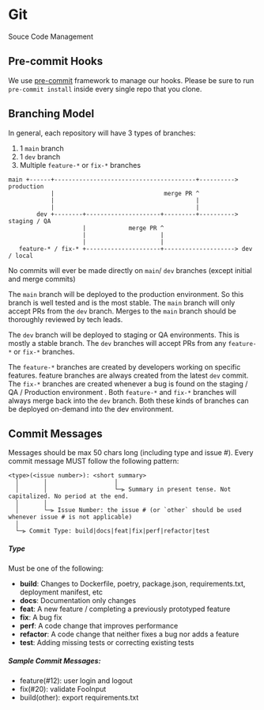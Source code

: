 # Git

Souce Code Management

## Pre-commit Hooks

We use [pre-commit](https://pre-commit.com/) framework to manage our hooks. Please be sure to run `pre-commit install` inside every single repo that you clone.

## Branching Model

In general, each repository will have 3 types of branches:

1. 1 `main` branch
2. 1 `dev` branch
3. Multiple `feature-*` or `fix-*` branches

```
main +------+----------------------------------------+----------> production
            |                               merge PR ^
            |                                        |
            |                                        |
        dev +--------+---------------------+---------+----------> staging / QA
                     |            merge PR ^
                     |                     |
                     |                     |
   feature-* / fix-* +---------------------+--------------------> dev / local
```

No commits will ever be made directly on `main`/ `dev` branches (except initial and merge commits)

The `main` branch will be deployed to the production environment. So this branch is well tested and is the most stable. The `main` branch will only accept PRs from the `dev` branch. Merges to the `main` branch should be thoroughly reviewed by tech leads.

The `dev` branch will be deployed to staging or QA environments. This is mostly a stable branch. The `dev` branches will accept PRs from any `feature-*` or `fix-*` branches.

The `feature-*` branches are created by developers working on specific features. feature branches are always created from the latest `dev` commit. The `fix-*` branches are created whenever a bug is found on the staging / QA / Production environment . Both `feature-*` and `fix-*` branches will always merge back into the `dev` branch. Both these kinds of branches can be deployed on-demand into the dev environment.


## Commit Messages

Messages should be max 50 chars long (including type and issue #). Every commit message MUST follow the following pattern:

```
<type>(<issue number>): <short summary>
  │       │                   │
  │       │                   └─⫸ Summary in present tense. Not capitalized. No period at the end.
  │       │
  │       └─⫸ Issue Number: the issue # (or `other` should be used whenever issue # is not applicable)
  │
  └─⫸ Commit Type: build|docs|feat|fix|perf|refactor|test
```



##### Type

Must be one of the following:

* **build**: Changes to Dockerfile, poetry, package.json, requirements.txt, deployment manifest, etc
* **docs**: Documentation only changes
* **feat**: A new feature / completing a previously prototyped feature
* **fix**: A bug fix
* **perf**: A code change that improves performance
* **refactor**: A code change that neither fixes a bug nor adds a feature
* **test**: Adding missing tests or correcting existing tests


##### Sample Commit Messages:

* feature(#12): user login and logout
* fix(#20): validate FooInput
* build(other): export requirements.txt
